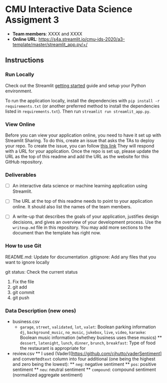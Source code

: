 # CMU Interactive Data Science Assigment 3

* **Team members**: XXXX and XXXX
* **Online URL**: https://s4a.streamlit.io/cmu-ids-2020/a3-template/master/streamlit_app.py/+/

## Instructions

### Run Locally

Check out the Streamlit [getting started](https://docs.streamlit.io/en/stable/getting_started.html) guide and setup your Python environment.

To run the application locally, install the dependencies with `pip install -r requirements.txt` (or another preferred method to install the dependencies listed in `requirements.txt`). Then run `streamlit run streamlit_app.py`.

### View Online

Before you can view your application online, you need to have it set up with Streamlit Sharing. To do this, create an issue that asks the TAs to deploy your repo. To create the issue, you can follow [this link](../../issues/new?body=Dear+TAs%2C+please+add+our+repo+to+Streamlit+sharing+and+then+respond+to+this+issue+with+the+URL+to+the+deployed+application.&title=Setup+Streamlit+sharing&assignees=aditya5558,kunalkhadilkar,erbmoth) They will respond with a URL for your application. Once the repo is set up, please update the URL as the top of this readme and add the URL as the website for this GitHub repository.

### Deliverables

- [ ] An interactive data science or machine learning application using Streamlit.
- [ ] The URL at the top of this readme needs to point to your application online. It should also list the names of the team members.
- [ ] A write-up that describes the goals of your application, justifies design decisions, and gives an overview of your development process. Use the `writeup.md` file in this repository. You may add more sections to the document than the template has right now.


### How to use Git

README.md: Update for documentation
.gitignore: Add any files that you want to ignore locally

git status: Check the current status

1. Fix the file
2. git add
3. git commit
4. git push

### Data Description (new ones)
* business.csv
    * `garage`, `street`, `validated`, `lot`, `valet`: Boolean parking information
    `dj`, `background_music`, `no_music`, `jukebox`, `live`, `video`, `karaoke`: Boolean music information (whethey business uses these musics)
** `dessert`, `latenight`, `lunch`, `dinner`, `brunch`, `breakfast`: Type of food the restaurant is appropriate for
* review.csv
** I used (Vader)[https://github.com/cjhutto/vaderSentiment] and converted`text` column into four additional (one being the highest and zero being the lowest):
** `neg`: negative sentiment 
** `pos`: positive sentiment
** `neu`: neutral sentiment
** `compound`: compound sentiment (normalized aggregate sentiment)


###
